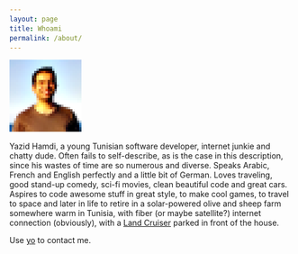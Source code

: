 ```yaml
---
layout: page
title: Whoami
permalink: /about/
---
```

![](/images/profilepic.png)

Yazid Hamdi, a young Tunisian software developer, internet junkie and chatty dude. Often fails to self-describe, as is the case in this description, since his wastes of time are so numerous and diverse. Speaks Arabic, French and English perfectly and a little bit of German. Loves traveling, good stand-up comedy, sci-fi movies, clean beautiful code and great cars. Aspires to code awesome stuff in great style, to make cool games, to travel to space and later in life to retire in a solar-powered olive and sheep farm somewhere warm in Tunisia, with fiber (or maybe satellite?) internet connection (obviously), with a [Land Cruiser](https://www.urbandictionary.com/define.php?term=Land+Cruiser) parked in front of the house.

Use [yo](mailto:yo@yazid.xyz) to contact me.